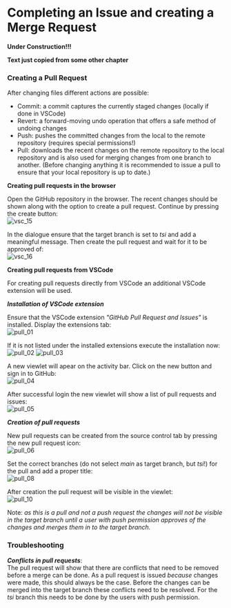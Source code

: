 # Completing an Issue and creating a Merge Request

**Under Construction!!!**

**Text just copied from some other chapter**

### Creating a Pull Request

After changing files different actions are possible:
* Commit: a commit captures the currently staged changes (locally if done in VSCode)
* Revert: a forward-moving undo operation that offers a safe method of undoing changes
* Push: pushes the committed changes from the local to the remote repository (requires special permissions!)
* Pull: downloads the recent changes on the remote repository to the local repository and is also used for merging changes from one branch to another. (Before changing anything it is recommended to issue a pull to ensure that your local repository is up to date.)


**Creating pull requests in the browser**

Open the GitHub repository in the browser. The recent changes should be shown along with the option to create a pull request. Continue by pressing the create button:  
![vsc_15](https://user-images.githubusercontent.com/57349523/152191162-c92af012-f450-4827-a7ec-c7993e06d7bc.jpg)

In the dialogue ensure that the target branch is set to *tsi* and add a meaningful message. Then create the pull request and wait for it to be approved of:  
![vsc_16](https://user-images.githubusercontent.com/57349523/152191181-e2fbf0c5-7e24-43d0-9c56-4ebdb36f7f0c.jpg)

**Creating pull requests from VSCode**

For creating pull requests directly from VSCode an additional VSCode extension will be used.

**_Installation of VSCode extension_**

Ensure that the VSCode extension *"GitHub Pull Request and Issues"* is installed. Display the extensions tab:  
![pull_01](https://user-images.githubusercontent.com/57349523/152354603-9a6c09d2-9001-48a5-9701-bedb7f63724a.jpg)

If it is not listed under the installed extensions execute the installation now:  
![pull_02](https://user-images.githubusercontent.com/57349523/152344762-ebdd0a19-9042-4b22-965d-944357753477.jpg)
![pull_03](https://user-images.githubusercontent.com/57349523/152344763-6aeb9d76-7588-4b32-8b90-1c5fcd3963b3.jpg)

A new viewlet will apear on the activity bar. Click on the new button and sign in to GitHub:  
![pull_04](https://user-images.githubusercontent.com/57349523/152354638-2b7d89cc-496b-41c4-bc6e-ee41abdc57c9.jpg)

After successful login the new viewlet will show a list of pull requests and issues:  
![pull_05](https://user-images.githubusercontent.com/57349523/152344766-72416398-cdc6-4ba0-a006-64109cc87ebd.jpg)

**_Creation of pull requests_**

New pull requests can be created from the source control tab by pressing the new pull request icon:  
![pull_06](https://user-images.githubusercontent.com/57349523/152344768-12c76921-c38e-4701-a1bd-3b76e8b90d64.jpg)

Set the correct branches (do not select *main* as target branch, but *tsi*!) for the pull and add a proper title:   
![pull_08](https://user-images.githubusercontent.com/57349523/152344773-b52e3942-3e90-45bd-9949-45f46e701dfd.jpg)

After creation the pull request will be visible in the viewlet:  
![pull_10](https://user-images.githubusercontent.com/57349523/152344776-4c486b0a-af65-4e26-ae62-df86a7a2eeee.jpg)

Note: *as this is a pull and not a push request the changes will not be visible in the target branch until a user with push permission approves of the changes and merges them in to the target branch.*

### Troubleshooting

**_Conflicts in pull requests_**:  
The pull request will show that there are conflicts that need to be removed before a merge can be done. As a pull request is issued *because* changes were made, this should always be the case. Before the changes can be merged into the target branch these conflicts need to be resolved. For the *tsi* branch this needs to be done by the users with push permission.
